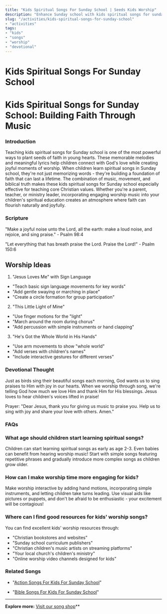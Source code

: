 ```yaml
---
title: "Kids Spiritual Songs For Sunday School | Seeds Kids Worship"
description: "Enhance Sunday school with kids spiritual songs for sunday school that teach faith through music. Educational worship resources for children."
slug: "/activities/kids-spiritual-songs-for-sunday-school"
- "activities"
tags:
- "kids"
- "songs"
- "worship"
- "devotional"
---
```


# Kids Spiritual Songs For Sunday School

# Kids Spiritual Songs for Sunday School: Building Faith Through Music

### Introduction
Teaching kids spiritual songs for Sunday school is one of the most powerful ways to plant seeds of faith in young hearts. These memorable melodies and meaningful lyrics help children connect with God's love while creating joyful moments of worship. When children learn spiritual songs in Sunday school, they're not just memorizing words - they're building a foundation of faith that can last a lifetime. The combination of music, movement, and biblical truth makes these kids spiritual songs for Sunday school especially effective for teaching core Christian values. Whether you're a parent, teacher, or ministry leader, incorporating engaging worship music into your children's spiritual education creates an atmosphere where faith can flourish naturally and joyfully.

### Scripture
"Make a joyful noise unto the Lord, all the earth: make a loud noise, and rejoice, and sing praise." - Psalm 98:4

"Let everything that has breath praise the Lord. Praise the Lord!" - Psalm 150:6

## Worship Ideas
1. "Jesus Loves Me" with Sign Language
- "Teach basic sign language movements for key words"
- "Add gentle swaying or marching in place"
- "Create a circle formation for group participation"

2. "This Little Light of Mine"
- "Use finger motions for the "light"
- "March around the room during chorus"
- "Add percussion with simple instruments or hand clapping"

3. "He's Got the Whole World in His Hands"
- "Use arm movements to show "whole world"
- "Add verses with children's names"
- "Include interactive gestures for different verses"

### Devotional Thought
Just as birds sing their beautiful songs each morning, God wants us to sing praises to Him with joy in our hearts. When we worship through song, we're telling God how much we love Him and thank Him for His blessings. Jesus loves to hear children's voices lifted in praise!

Prayer: "Dear Jesus, thank you for giving us music to praise you. Help us to sing with joy and share your love with others. Amen."

### FAQs

### What age should children start learning spiritual songs?
Children can start learning spiritual songs as early as age 2-3. Even babies can benefit from hearing worship music! Start with simple songs featuring repetitive phrases and gradually introduce more complex songs as children grow older.

### How can I make worship time more engaging for kids?
Make worship interactive by adding hand motions, incorporating simple instruments, and letting children take turns leading. Use visual aids like pictures or puppets, and don't be afraid to be enthusiastic - your excitement will be contagious!

### Where can I find good resources for kids' worship songs?
You can find excellent kids' worship resources through:
- "Christian bookstores and websites"
- "Sunday school curriculum publishers"
- "Christian children's music artists on streaming platforms"
- "Your local church's children's ministry"
- "Online worship video channels designed for kids"

### Related Songs

- "[Action Songs For Kids For Sunday School](/activities/action-songs-for-kids-for-sunday-school/)"

- "[Bible Songs For Kids For Sunday School](/activities/bible-songs-for-kids-for-sunday-school/)"

---

**Explore more:** [Visit our song shop](https://seedskidsworship.com/shop)**

<!-- Schema Markup -->
<script type="application/ld+json">
{
  "@context": "https://schema.org",
  "@type": "MusicRecording",
  "name": "Kids Spiritual Songs For Sunday School",
  "byArtist": {
    "@type": "MusicGroup",
    "name": "Seeds Kids Worship"
  },
  "isFamilyFriendly": true,
  "url": "https://seedskidsworship.com/activities/kids-spiritual-songs-for-sunday-school/"
}
</script>